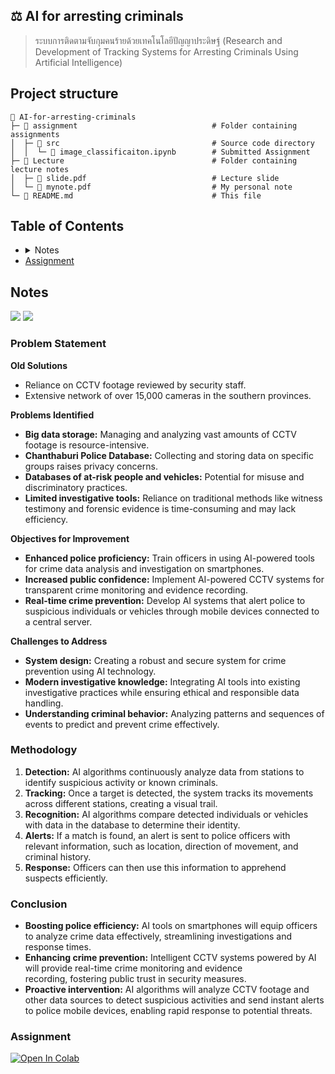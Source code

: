 <h2 id="ai-for-arresting-criminals">
    ⚖️ AI for arresting criminals
</h2>

> ระบบการติดตามจับกุมคนร้ายด้วยเทคโนโลยีปัญญาประดิษฐ์ (Research and Development of Tracking Systems for Arresting Criminals Using Artificial Intelligence)

## Project structure

```plaintext
📂 AI-for-arresting-criminals
├─ 📂 assignment                              # Folder containing assignments
│  ├─ 📂 src                                  # Source code directory
│  │  └─ 📄 image_classificaiton.ipynb        # Submitted Assignment
├─ 📂 Lecture                                 # Folder containing lecture notes
│  ├─ 📄 slide.pdf                            # Lecture slide
│  └─ 📄 mynote.pdf                           # My personal note
└─ 📄 README.md                               # This file
```

## Table of Contents

<ul>
  <li>
  <details>
    <summary>Notes</summary>
    <ul>
      <li>
       <a href="#problem-statement">Problem Statement</a>
      </li>
      <li><a href="#methodology">Methodology</a></li>
      <li><a href="#conclusion">Conclusion</a></li>
    </ul>
  </details>
  </li>
  <li>
   <a href="#assignment">
    Assignment
    </a>
  </li>
</ul>

## Notes
[<img src="https://img.shields.io/badge/view%20in%20notion-grey?style=for-the-badge&logo=notion" />](https://xinnypie.notion.site/AI-for-arresting-criminals-44e133329d0d4a399a29733daed989cc?pvs=4) [<img src="https://img.shields.io/badge/view%20in%20pdf-grey?style=for-the-badge&logo=github" />](./lecture/file/mynote.pdf)


### Problem Statement

**Old Solutions**

- Reliance on CCTV footage reviewed by security staff.
- Extensive network of over 15,000 cameras in the southern provinces.

**Problems Identified**

- **Big data storage:** Managing and analyzing vast amounts of CCTV footage is resource-intensive.
- **Chanthaburi Police Database:** Collecting and storing data on specific groups raises privacy concerns.
- **Databases of at-risk people and vehicles:** Potential for misuse and discriminatory practices.
- **Limited investigative tools:** Reliance on traditional methods like witness testimony and forensic evidence is time-consuming and may lack efficiency.

**Objectives for Improvement**

- **Enhanced police proficiency:** Train officers in using AI-powered tools for crime data analysis and investigation on smartphones.
- **Increased public confidence:** Implement AI-powered CCTV systems for transparent crime monitoring and evidence recording.
- **Real-time crime prevention:** Develop AI systems that alert police to suspicious individuals or vehicles through mobile devices connected to a central server.

**Challenges to Address**

- **System design:** Creating a robust and secure system for crime prevention using AI technology.
- **Modern investigative knowledge:** Integrating AI tools into existing investigative practices while ensuring ethical and responsible data handling.
- **Understanding criminal behavior:** Analyzing patterns and sequences of events to predict and prevent crime effectively.

### Methodology

1. **Detection:** AI algorithms continuously analyze data from stations to identify suspicious activity or known criminals.
2. **Tracking:** Once a target is detected, the system tracks its movements across different stations, creating a visual trail.
3. **Recognition:** AI algorithms compare detected individuals or vehicles with data in the database to determine their identity.
4. **Alerts:** If a match is found, an alert is sent to police officers with relevant information, such as location, direction of movement, and criminal history.
5. **Response:** Officers can then use this information to apprehend suspects efficiently.

### Conclusion

- **Boosting police efficiency:** AI tools on smartphones will equip officers to analyze crime data effectively, streamlining investigations and response times.
- **Enhancing crime prevention:** Intelligent CCTV systems powered by AI will provide real-time crime monitoring and evidence recording, fostering public trust in security measures.
- **Proactive intervention:** AI algorithms will analyze CCTV footage and other data sources to detect suspicious activities and send instant alerts to police mobile devices, enabling rapid response to potential threats.

### Assignment

<a target="_blank" href="https://colab.research.google.com/github/xinnypie/pmb-u-ai/blob/master/AI-for-arresting-criminals/assignment/src/object_detection.ipynb">
  <img src="https://colab.research.google.com/assets/colab-badge.svg" alt="Open In Colab"/>
</a>
